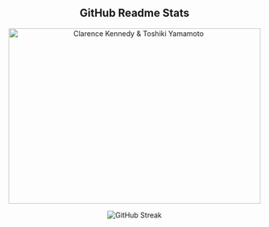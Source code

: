 <div>
  <p>
    <h2 align="center">GitHub Readme Stats</h2>
  </p>
</div>

<div align="center">
  <img src="https://cdn.discordapp.com/attachments/826814606298316882/1142173434567200869/love.png" alt="Clarence Kennedy & Toshiki Yamamoto" width=500 height=350/>
</div>

<div style="display: flex; justify-content: center;">
  <div>
    <p align="center">
      <img src="https://github-readme-streak-stats.herokuapp.com/?user=denizisikli&include_private=true&theme=tokyonight" alt="GitHub Streak"/>
    </p>
  </div>
</div>
